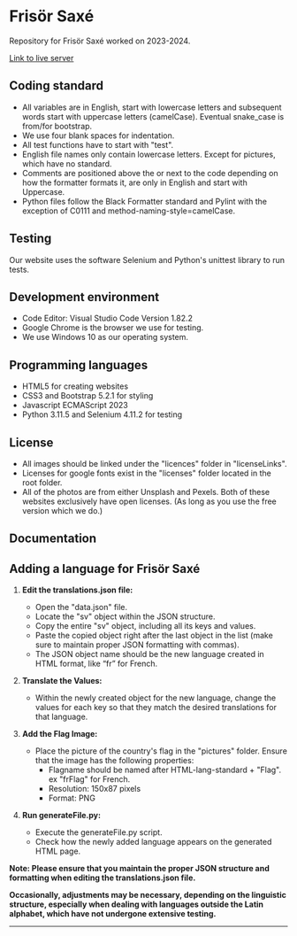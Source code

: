 # Frisör Saxé

Repository for Frisör Saxé worked on 2023-2024.

[Link to live server](https://ntig-uppsala.github.io/frisorsaxe/)

## Coding standard

- All variables are in English, start with lowercase letters and subsequent words start with uppercase letters (camelCase). Eventual snake_case is from/for bootstrap.
- We use four blank spaces for indentation.
- All test functions have to start with "test".
- English file names only contain lowercase letters. Except for pictures, which have no standard.
- Comments are positioned above the or next to the code depending on how the formatter formats it, are only in English and start with Uppercase.
- Python files follow the Black Formatter standard and Pylint with the exception of C0111 and method-naming-style=camelCase.

## Testing

Our website uses the software Selenium and Python's unittest library to run tests.

## Development environment

- Code Editor: Visual Studio Code Version 1.82.2
- Google Chrome is the browser we use for testing.
- We use Windows 10 as our operating system.

## Programming languages

- HTML5 for creating websites
- CSS3 and Bootstrap 5.2.1 for styling
- Javascript ECMAScript 2023
- Python 3.11.5 and Selenium 4.11.2 for testing

## License
-  All images should be linked under the "licences" folder in "licenseLinks".
- Licenses for google fonts exist in the "licenses" folder located in the root folder.
- All of the photos are from either Unsplash and Pexels. Both of these websites exclusively have open licenses. (As long as you use the free version which we do.)

## Documentation

## Adding a language for Frisör Saxé

1. **Edit the translations.json file:**

   - Open the "data.json" file.
   - Locate the "sv" object within the JSON structure.
   - Copy the entire "sv" object, including all its keys and values.
   - Paste the copied object right after the last object in the list (make sure to maintain proper JSON formatting with commas).
   - The JSON object name should be the new language created in HTML format, like “fr” for French.

2. **Translate the Values:**

   - Within the newly created object for the new language, change the values for each key so that they match the desired translations for that language.

3. **Add the Flag Image:**

   - Place the picture of the country's flag in the "pictures" folder. Ensure that the image has the following properties:
     - Flagname should be named after HTML-lang-standard + "Flag". ex "frFlag" for French.
     - Resolution: 150x87 pixels 
     - Format: PNG

4. **Run generateFile.py:**

   - Execute the generateFile.py script.
   - Check how the newly added language appears on the generated HTML page.

**Note: Please ensure that you maintain the proper JSON structure and formatting when editing the translations.json file.**

**Occasionally, adjustments may be necessary, depending on the linguistic structure, especially when dealing with languages outside the Latin alphabet, which have not undergone extensive testing.**

---
